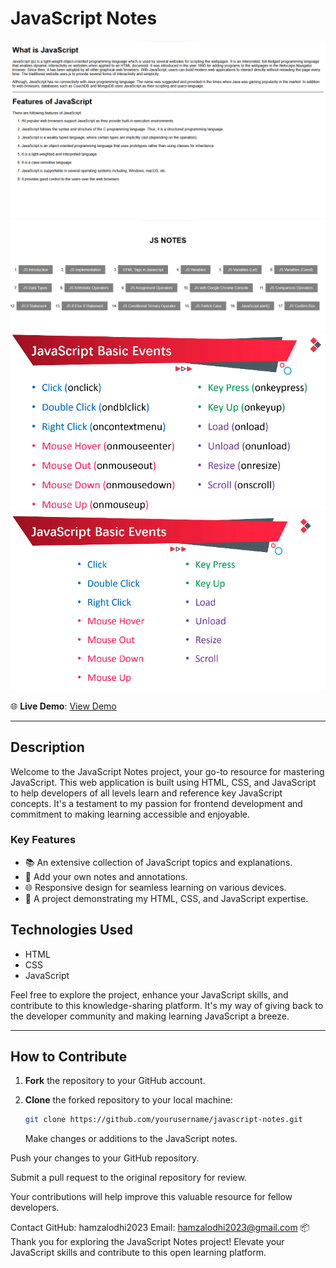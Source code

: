 # JavaScript Notes

![JavaScript Notes](images/js%20introduction.png)
![JavaScript Notes](images/javascript%20notes.png)
![JavaScript Notes](images/js%20events%202.png)
![JavaScript Notes](images/js%20events.png)

🌐 **Live Demo**: [View Demo](https://hamzalodhi2023.github.io/javascript-notes/)

---

## Description

Welcome to the JavaScript Notes project, your go-to resource for mastering JavaScript. This web application is built using HTML, CSS, and JavaScript to help developers of all levels learn and reference key JavaScript concepts. It's a testament to my passion for frontend development and commitment to making learning accessible and enjoyable.

### Key Features

- 📚 An extensive collection of JavaScript topics and explanations.
- 📝 Add your own notes and annotations.
- 🌐 Responsive design for seamless learning on various devices.
- 🚀 A project demonstrating my HTML, CSS, and JavaScript expertise.

## Technologies Used

- HTML
- CSS
- JavaScript

Feel free to explore the project, enhance your JavaScript skills, and contribute to this knowledge-sharing platform. It's my way of giving back to the developer community and making learning JavaScript a breeze.

---

## How to Contribute

1. **Fork** the repository to your GitHub account.

2. **Clone** the forked repository to your local machine:

   ```bash
   git clone https://github.com/yourusername/javascript-notes.git
   ```

   Make changes or additions to the JavaScript notes.

Push your changes to your GitHub repository.

Submit a pull request to the original repository for review.

Your contributions will help improve this valuable resource for fellow developers.

Contact
GitHub: hamzalodhi2023
Email: hamzalodhi2023@gmail.com
📦 Thank you for exploring the JavaScript Notes project! Elevate your JavaScript skills and contribute to this open learning platform.
